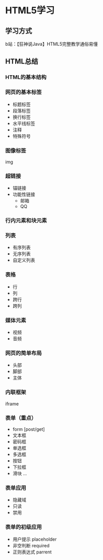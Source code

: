 # HTML5学习

## 学习方式

b站：【狂神说Java】HTML5完整教学通俗易懂

## HTML总结

### HTML的基本结构

### 网页的基本标签

- 标题标签
- 段落标签
- 换行标签
- 水平线标签
- 注释
- 特殊符号

### 图像标签

img

### 超链接

- 锚链接
- 功能性链接
	- 邮箱
	- QQ

### 行内元素和块元素

### 列表

- 有序列表
- 无序列表
- 自定义列表

### 表格

- 行
- 列
- 跨行
- 跨列

### 媒体元素

- 视频
- 音频

### 网页的简单布局

- 头部
- 脚部
- 主体 

### 内联框架

iframe

### 表单（重点）

- form [post/get]
- 文本框
- 密码框
- 单选框
- 多选框
- 按钮
- 下拉框
- 滑块
...

### 表单应用

- 隐藏域
- 只读
- 禁用

### 表单的初级应用

- 用户提示 placeholder
- 非空判断 required
- 正则表达式 parrent

